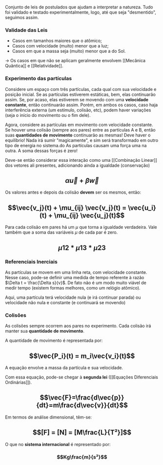 Conjunto de leis de postulados que ajudam a interpretar a natureza.
Tudo foi validado e testado experimentalmente, logo, até que seja "desmentido", seguimos assim.

### Validade das Leis
- Casos em tamanhos maiores que o atômico;
- Casos com velocidade (muito) menor que a luz;
- Casos em que a massa seja (muito) menor que a do Sol.

-> Os casos em que não se aplicam geralmente envolvem [[Mecânica Quântica]] e [[Relatividade]].

### Experimento das partículas
Considere um espaço com três partículas, cada qual com sua velocidade e posição inicial.
Se as partículas estiverem estáticas, bem, elas continuarão assim.
Se, por acaso, elas estiverem se movendo com uma **velocidade constante**, então continuarão assim.
Porém, em ambos os casos, caso haja interferência externa (um estímulo, colisão, etc), podem haver variações (seja o início do movimento ou o fim dele).

Agora, considere as partículas em movimento com velocidade constante.
Se houver uma colisão (sempre aos pares) entre as partículas A e B, então suas **quantidades de movimento** continuarão as mesmas! Deve haver o equilíbrio! Nada irá sumir "magicamente", e sim será transformado em outro tipo de energia no sistema.do
As partículas causam uma força uma na outra. A soma dessas forças é zero!

Deve-se então considerar essa interação como uma [[Combinação Linear]] dos vetores ali presentes, adicionando ainda a igualdade (conservação)
## $$\alpha \vec{u} + \beta \vec{w}$$
Os valores antes e depois da colisão **devem** ser os mesmos, então:
## $$\vec{v_j}(t) + \mu_{ij} \vec{v_j}(t) = \vec{u_i}(t) + \mu_{ij} \vec{u_j}(t)$$
Para cada colisão em pares há um $\mu$ que torna a igualdade verdadeira.
Vale também que a soma das variáveis $\mu$ de cada par é zero.
## $$\mu12*\mu13*\mu23$$

### Referenciais Inerciais
As partículas se movem em uma linha reta, com velocidade constante.
Nesse caso, pode-se definir uma medida de tempo referente à razão $\Delta t = \frac{\Delta s}{v}$.
De fato não é um modo muito viável de medir tempo (existem formas melhores, como um relógio atômico).

Aqui, uma partícula terá velocidade nula (e irá continuar parada) ou velocidade não nula e constante (e continuará se movendo)

### Colisões
As colisões sempre ocorrem aos pares no experimento.
Cada colisão irá manter sua **quantidade de movimento**.

A quantidade de movimento é representada por:
## $$\vec{P_i}(t) = m_i\vec{v_i}(t)$$
A equação envolve a massa da partícula e sua velocidade.

Com essa equação, pode-se chegar à **segunda lei** ([[Equações Diferenciais Ordinárias]]).
## $$\vec{F}=\frac{d\vec{p}}{dt}=m\frac{d\vec{v}}{dt}$$
Em termos de análise dimensional, têm-se:
## $$[F] = [N] = [M\frac{L}{T²}]$$
O que no **sistema internacional** é representado por: 
### $$Kg\frac{m}{s²}$$


